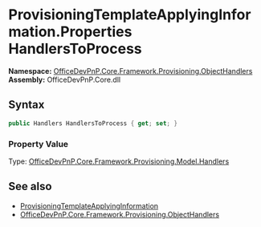 # ProvisioningTemplateApplyingInformation.Properties HandlersToProcess
  

**Namespace:** [OfficeDevPnP.Core.Framework.Provisioning.ObjectHandlers](OfficeDevPnP.Core.Framework.Provisioning.ObjectHandlers.md)  
**Assembly:** OfficeDevPnP.Core.dll  
## Syntax
```C#
public Handlers HandlersToProcess { get; set; }
```

### Property Value
Type: [OfficeDevPnP.Core.Framework.Provisioning.Model.Handlers](OfficeDevPnP.Core.Framework.Provisioning.Model.Handlers.md)  

## See also
- [ProvisioningTemplateApplyingInformation](OfficeDevPnP.Core.Framework.Provisioning.ObjectHandlers.ProvisioningTemplateApplyingInformation.md) 
- [OfficeDevPnP.Core.Framework.Provisioning.ObjectHandlers](OfficeDevPnP.Core.Framework.Provisioning.ObjectHandlers.md) 

